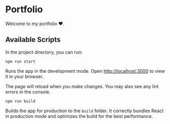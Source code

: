 # Portfolio  
Welcome to my portfolio ❤.

## Available Scripts

In the project directory, you can run:

```
npm run start
```

Runs the app in the development mode. Open [http://localhost:3000](http://localhost:3000) to view it in your browser.

The page will reload when you make changes. You may also see any lint errors in the console.

```
npm run build
```

Builds the app for production to the `build` folder. It correctly bundles React in production mode and optimizes the build for the best performance.
